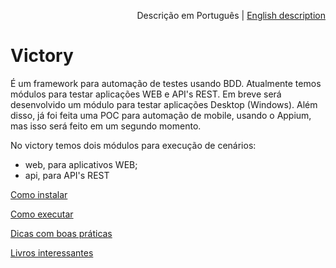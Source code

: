 <p align="right">
Descrição em Português | <a href="README_EN.md">English description</a>
</p>

# Victory

É um framework para automação de testes usando BDD.
Atualmente temos módulos para testar aplicações WEB e API's REST. Em breve será desenvolvido um módulo para testar aplicações Desktop (Windows).
Além disso, já foi feita uma POC para automação de mobile, usando o Appium, mas isso será feito em um segundo momento.

No victory temos dois módulos para execução de cenários:
* web, para aplicativos WEB;
* api, para API's REST

[Como instalar](docs/INSTALL.md)

[Como executar](docs/RUN.md)

[Dicas com boas práticas](docs/GOOD-PRACTICES.md)

[Livros interessantes](docs/BOOKS.md)
